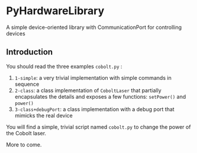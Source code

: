# PyHardwareLibrary
A simple device-oriented library with CommunicationPort for controlling devices

## Introduction
You should read the three examples `cobolt.py` :

1. `1-simple`: a very trivial implementation with simple commands in sequence
2. `2-class`: a class implementation of `CoboltLaser` that partially encapsulates the details and exposes a few functions: `setPower()` and `power()`
3. `3-class+debugPort`: a class implementation with a debug port that mimicks the real device

You will find a simple, trivial script named `cobolt.py` to change the power of the Cobolt laser.

More to come.
